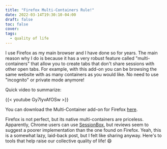 ```yaml
---
title: "Firefox Multi-Containers Rule!"
date: 2022-03-14T19:30:10-04:00
draft: false
toc: false
cover:
tags:
  - quality of life
---
```


I use Firefox as my main browser and I have done so for years. The main reason
why I do is because it has a very robust feature called "multi-containers" that
allow you to create tabs that don't share sessions with other open tabs. For
example, with this add-on you can be browsing the same website with as many
containers as you would like. No need to use "incognito" or private mode
anymore!

Quick video to summarize:

{{< youtube Gy7lyvAfOSw >}}

You can download the Multi-Container add-on for Firefox [here](https://addons.mozilla.org/en-US/firefox/addon/multi-account-containers/).

Firefox is not perfect, but its native multi-containers are priceless.
Apparently, Chrome users can use [SessionBox](https://chrome.google.com/webstore/detail/sessionbox-multi-login-to/megbklhjamjbcafknkgmokldgolkdfig?hl=en), but reviews seem to suggest a
poorer implementation than the one found on Firefox.
Yeah, this is a somewhat lazy, laid-back post, but I felt like sharing anyway.
Here's to tools that help raise our collective quality of life! :smile:
